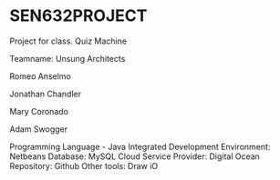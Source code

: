 # SEN632PROJECT
Project for class.  Quiz Machine

Teamname: Unsung Architects

Romeo Anselmo

Jonathan Chandler

Mary Coronado

Adam Swogger


Programming Language - Java
Integrated Development Environment: Netbeans
Database: MySQL 
Cloud Service Provider: Digital Ocean
Repository: Github
Other tools: Draw iO
